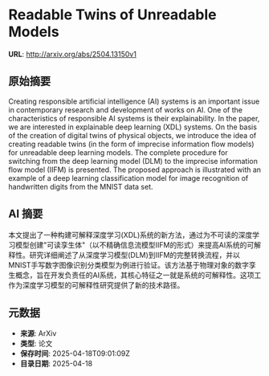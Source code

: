 # Readable Twins of Unreadable Models

**URL**: http://arxiv.org/abs/2504.13150v1

## 原始摘要

Creating responsible artificial intelligence (AI) systems is an important
issue in contemporary research and development of works on AI. One of the
characteristics of responsible AI systems is their explainability. In the
paper, we are interested in explainable deep learning (XDL) systems. On the
basis of the creation of digital twins of physical objects, we introduce the
idea of creating readable twins (in the form of imprecise information flow
models) for unreadable deep learning models. The complete procedure for
switching from the deep learning model (DLM) to the imprecise information flow
model (IIFM) is presented. The proposed approach is illustrated with an example
of a deep learning classification model for image recognition of handwritten
digits from the MNIST data set.


## AI 摘要

本文提出了一种构建可解释深度学习(XDL)系统的新方法，通过为不可读的深度学习模型创建"可读孪生体"（以不精确信息流模型IIFM的形式）来提高AI系统的可解释性。研究详细阐述了从深度学习模型(DLM)到IIFM的完整转换流程，并以MNIST手写数字图像识别分类模型为例进行验证。该方法基于物理对象的数字孪生概念，旨在开发负责任的AI系统，其核心特征之一就是系统的可解释性。这项工作为深度学习模型的可解释性研究提供了新的技术路径。

## 元数据

- **来源**: ArXiv
- **类型**: 论文
- **保存时间**: 2025-04-18T09:01:09Z
- **目录日期**: 2025-04-18
